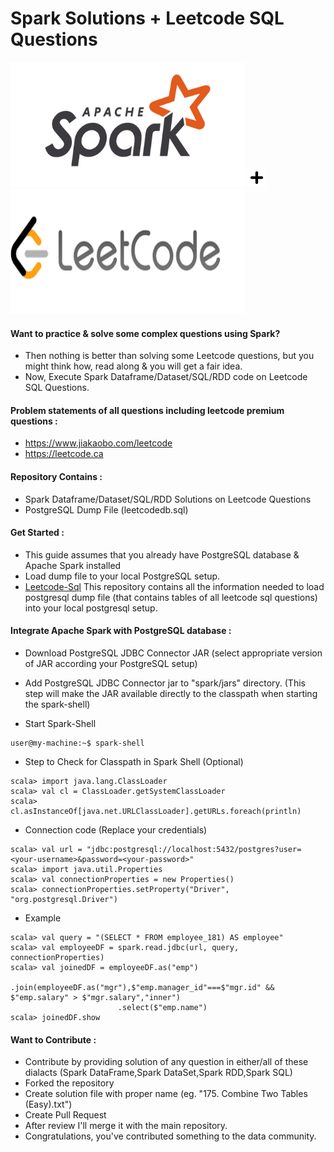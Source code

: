 # Spark Solutions + Leetcode SQL Questions<br/>
<div>
<kbd><img src="https://github.com/cM2908/leetcode-spark/blob/main/apache_spark.png" width="375" height="200"/></kbd>
<img src="https://github.com/cM2908/leetcode-spark/blob/main/plus.png" width="30" height="30"/>
<kbd><img src="https://github.com/cM2908/leetcode-spark/blob/main/leetcode.png" width="375" height="200"/></kbd>
</div>

#### Want to practice & solve some complex questions using Spark? 
- Then nothing is better than solving some Leetcode questions, but you might think how, read along & you will get a fair idea.<br/>
- Now, Execute Spark Dataframe/Dataset/SQL/RDD code on Leetcode SQL Questions.

#### Problem statements of all questions including leetcode premium questions :<br/>

- https://www.jiakaobo.com/leetcode <br/>
- https://leetcode.ca <br/>

#### Repository Contains :<br/>
- Spark Dataframe/Dataset/SQL/RDD Solutions on Leetcode Questions <br/>
- PostgreSQL Dump File (leetcodedb.sql)<br/>

#### Get Started :<br/>

- This guide assumes that you already have PostgreSQL database & Apache Spark installed<br/>
- Load dump file to your local PostgreSQL setup.<br/>
- [Leetcode-Sql](https://github.com/cM2908/leetcode-sql) This repository contains all the information needed to load postgresql dump file (that contains tables of all leetcode sql questions) into your local postgresql setup.<br/>

#### Integrate Apache Spark with PostgreSQL database :<br/> 

- Download PostgreSQL JDBC Connector JAR (select appropriate version of JAR according your PostgreSQL setup)<br/>

- Add PostgreSQL JDBC Connector jar to "spark/jars" directory. (This step will make the JAR available directly to the classpath when starting the spark-shell)<br/>

- Start Spark-Shell
```
user@my-machine:~$ spark-shell
```

- Step to Check for Classpath in Spark Shell (Optional)
```
scala> import java.lang.ClassLoader
scala> val cl = ClassLoader.getSystemClassLoader
scala> cl.asInstanceOf[java.net.URLClassLoader].getURLs.foreach(println)
```

- Connection code (Replace your credentials)<br/>
```
scala> val url = "jdbc:postgresql://localhost:5432/postgres?user=<your-username>&password=<your-password>"
scala> import java.util.Properties
scala> val connectionProperties = new Properties()
scala> connectionProperties.setProperty("Driver", "org.postgresql.Driver")
```

- Example
```
scala> val query = "(SELECT * FROM employee_181) AS employee"
scala> val employeeDF = spark.read.jdbc(url, query, connectionProperties)
scala> val joinedDF = employeeDF.as("emp")
                        .join(employeeDF.as("mgr"),$"emp.manager_id"===$"mgr.id" && $"emp.salary" > $"mgr.salary","inner")
                        .select($"emp.name")
scala> joinedDF.show
```

#### Want to Contribute :<br/>

- Contribute by providing solution of any question in either/all of these dialacts (Spark DataFrame,Spark DataSet,Spark RDD,Spark SQL)
- Forked the repository 
- Create solution file with proper name (eg. "175. Combine Two Tables (Easy).txt")
- Create Pull Request
- After review I'll merge it with the main repository.
- Congratulations, you've contributed something to the data community.
